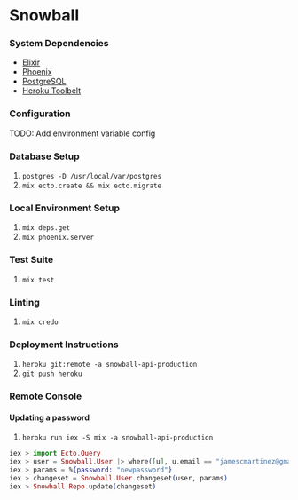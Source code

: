 # Snowball

### System Dependencies

* [Elixir](http://elixir-lang.org)
* [Phoenix](http://www.phoenixframework.org)
* [PostgreSQL](http://www.postgresql.org)
* [Heroku Toolbelt](http://toolbelt.heroku.com)

### Configuration

TODO: Add environment variable config

### Database Setup

1. `postgres -D /usr/local/var/postgres`
1. `mix ecto.create && mix ecto.migrate`

### Local Environment Setup

1. `mix deps.get`
1. `mix phoenix.server`

### Test Suite

1. `mix test`

### Linting

1. `mix credo`

### Deployment Instructions

1. `heroku git:remote -a snowball-api-production`
1. `git push heroku`

### Remote Console

#### Updating a password
1. `heroku run iex -S mix -a snowball-api-production`
```elixir
iex > import Ecto.Query
iex > user = Snowball.User |> where([u], u.email == "jamescmartinez@gmail.com") |> Snowball.Repo.one
iex > params = %{password: "newpassword"}
iex > changeset = Snowball.User.changeset(user, params)
iex > Snowball.Repo.update(changeset)
```
